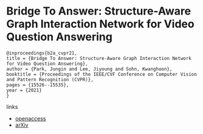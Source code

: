# Bridge To Answer: Structure-Aware Graph Interaction Network for Video Question Answering

```
@inproceedings{b2a_cvpr21,
title = {Bridge To Answer: Structure-Aware Graph Interaction Network for Video Question Answering},
author = {Park, Jungin and Lee, Jiyoung and Sohn, Kwanghoon},
booktitle = {Proceedings of the IEEE/CVF Conference on Computer Vision and Pattern Recognition (CVPR)},
pages = {15526--15535},
year = {2021}
}
```
links
- [openaccess](http://openaccess.thecvf.com//content/CVPR2021/html/Park_Bridge_To_Answer_Structure-Aware_Graph_Interaction_Network_for_Video_Question_CVPR_2021_paper.html)
- [arXiv](https://arxiv.org/abs/2104.14085)
